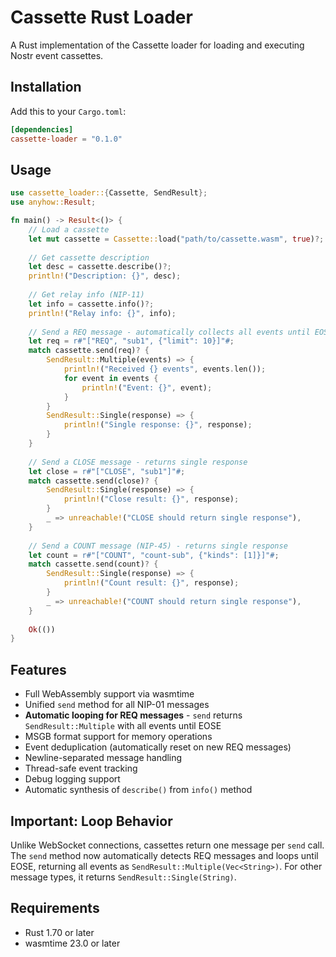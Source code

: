 # Cassette Rust Loader

A Rust implementation of the Cassette loader for loading and executing Nostr event cassettes.

## Installation

Add this to your `Cargo.toml`:

```toml
[dependencies]
cassette-loader = "0.1.0"
```

## Usage

```rust
use cassette_loader::{Cassette, SendResult};
use anyhow::Result;

fn main() -> Result<()> {
    // Load a cassette
    let mut cassette = Cassette::load("path/to/cassette.wasm", true)?;
    
    // Get cassette description
    let desc = cassette.describe()?;
    println!("Description: {}", desc);
    
    // Get relay info (NIP-11)
    let info = cassette.info()?;
    println!("Relay info: {}", info);
    
    // Send a REQ message - automatically collects all events until EOSE
    let req = r#"["REQ", "sub1", {"limit": 10}]"#;
    match cassette.send(req)? {
        SendResult::Multiple(events) => {
            println!("Received {} events", events.len());
            for event in events {
                println!("Event: {}", event);
            }
        }
        SendResult::Single(response) => {
            println!("Single response: {}", response);
        }
    }
    
    // Send a CLOSE message - returns single response
    let close = r#"["CLOSE", "sub1"]"#;
    match cassette.send(close)? {
        SendResult::Single(response) => {
            println!("Close result: {}", response);
        }
        _ => unreachable!("CLOSE should return single response"),
    }
    
    // Send a COUNT message (NIP-45) - returns single response
    let count = r#"["COUNT", "count-sub", {"kinds": [1]}]"#;
    match cassette.send(count)? {
        SendResult::Single(response) => {
            println!("Count result: {}", response);
        }
        _ => unreachable!("COUNT should return single response"),
    }
    
    Ok(())
}
```

## Features

- Full WebAssembly support via wasmtime
- Unified `send` method for all NIP-01 messages
- **Automatic looping for REQ messages** - `send` returns `SendResult::Multiple` with all events until EOSE
- MSGB format support for memory operations
- Event deduplication (automatically reset on new REQ messages)
- Newline-separated message handling
- Thread-safe event tracking
- Debug logging support
- Automatic synthesis of `describe()` from `info()` method

## Important: Loop Behavior

Unlike WebSocket connections, cassettes return one message per `send` call. The `send` method now automatically detects REQ messages and loops until EOSE, returning all events as `SendResult::Multiple(Vec<String>)`. For other message types, it returns `SendResult::Single(String)`.

## Requirements

- Rust 1.70 or later
- wasmtime 23.0 or later